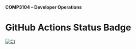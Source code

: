 #### COMP3104 – Developer Operations


# GitHub Actions Status Badge
[![CI](https://github.com/renanmakoto/COMP3104/actions/workflows/ci.yml/badge.svg)](https://github.com/renanmakoto/COMP3104/actions/workflows/ci.yml)